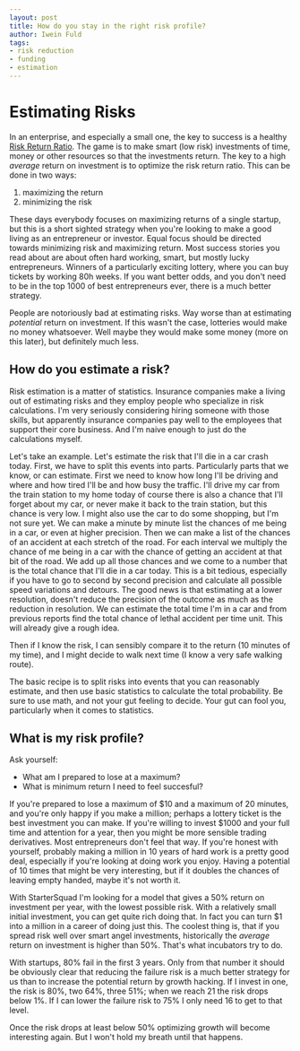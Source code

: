 ```yaml
---
layout: post
title: How do you stay in the right risk profile?
author: Iwein Fuld
tags:
- risk reduction
- funding
- estimation
---
```


Estimating Risks
===============

In an enterprise, and especially a small one, the key to success is a healthy [Risk Return Ratio](http://www.investopedia.com/terms/r/riskrewardratio.asp). The game is to make smart (low risk) investments of time, money or other resources so that the investments return. The key to a high *average* return on investment is to optimize the risk return ratio. This can be done in two ways:

1. maximizing the return
2. minimizing the risk

These days everybody focuses on maximizing returns of a single startup, but this is a short sighted strategy when
you're looking to make a good living as an entrepreneur or investor. Equal focus should be directed towards minimizing
 risk and maximizing return. Most success stories you read about are about often hard working, smart, but mostly
 lucky entrepreneurs. Winners of a particularly exciting lottery, where you can buy tickets by working 80h weeks. If
 you want better odds, and you don't need to be in the top 1000 of best entrepreneurs ever, there is a much better strategy.

People are notoriously bad at estimating risks. Way worse than at estimating *potential* return on investment. If this
wasn't the case, lotteries would make no money whatsoever. Well maybe they would make some money (more on this later),
but definitely much less.

How do you estimate a risk?
--------------------
Risk estimation is a matter of statistics. Insurance companies make a living out of estimating risks and they employ people who specialize in risk calculations. I'm very seriously considering hiring someone with those skills, but apparently insurance companies pay well to the employees that support their core business. And I'm naive enough to just do the calculations myself.

Let's take an example. Let's estimate the risk that I'll die in a car crash today. First, we have to split this events into parts. Particularly parts that we know, or can estimate. First we need to know how long I'll be driving and where and how tired I'll be and how busy the traffic. I'll drive my car from the train station to my home today of course there is also a chance that I'll forget about my car, or never make it back to the train station, but this chance is very low. I might also use the car to do some shopping, but I'm not sure yet. We can make a minute by minute list the chances of me being in a car, or even at higher precision. Then we can make a list of the chances of an accident at each stretch of the road. For each interval we multiply the chance of me being in a car with the chance of getting an accident at that bit of the road. We add up all those chances and we come to a number that is the total chance that I'll die in a car today. This is a bit tedious, especially if you have to go to second by second precision and calculate all possible speed variations and detours. The good news is that estimating at a lower resolution, doesn't reduce the precision of the outcome as much as the reduction in resolution. We can estimate the total time I'm in a car and from previous reports find the total chance of lethal accident per time unit. This will already give a rough idea.

Then if I know the risk, I can sensibly compare it to the return (10 minutes of my time), and I might decide to walk next time (I know a very safe walking route).

The basic recipe is to split risks into events that you can reasonably estimate, and then use basic statistics to calculate the total probability. Be sure to use math, and not your gut feeling to decide. Your gut can fool you, particularly when it comes to statistics.

What is my risk profile?
----------------
Ask yourself:

- What am I prepared to lose at a maximum?
- What is minimum return I need to feel succesful?

If you're prepared to lose a maximum of $10 and a maximum of 20 minutes, and you're only happy if you make a million; perhaps a lottery ticket is the best investment you can make. If you're willing to invest $1000 and your full time and attention for a year, then you might be more sensible trading derivatives. Most entrepreneurs don't feel that way. If you're honest with yourself, probably making a million in 10 years of hard work is a pretty good deal, especially if you're looking at doing work you enjoy. Having a potential of 10 times that might be very interesting, but if it doubles the chances of leaving empty handed, maybe it's not worth it.

With StarterSquad I'm looking for a model that gives a 50% return on investment per year, with the lowest possible risk. With a relatively small initial investment, you can get quite rich doing that. In fact you can turn $1 into a million in a career of doing just this. The coolest thing is, that if you spread risk well over smart angel investments, historically the *average* return on investment is higher than 50%. That's what incubators try to do.

With startups, 80% fail in the first 3 years. Only from that number it should be obviously clear that reducing the failure risk is a much better strategy for us than to increase the potential return by growth hacking. If I invest in one, the risk is 80%, two 64%, three 51%; when we reach 21 the risk drops below 1%. If I can lower the failure risk to 75% I only need 16 to get to that level.

Once the risk drops at least below 50% optimizing growth will become interesting again. But I won't hold my breath until that happens.